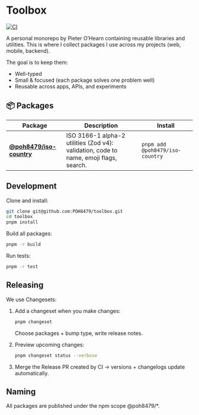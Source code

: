 # Toolbox

[![CI](https://github.com/POH8479/toolbox/actions/workflows/ci.yml/badge.svg)](../../actions/workflows/ci.yml)

A personal monorepo by Pieter O’Hearn containing reusable libraries and utilities.
This is where I collect packages I use across my projects (web, mobile, backend).

The goal is to keep them:

- Well-typed
- Small & focused (each package solves one problem well)
- Reusable across apps, APIs, and experiments

## 📦 Packages

| Package                                                                             | Description                                                                           | Install                         |
| ----------------------------------------------------------------------------------- | ------------------------------------------------------------------------------------- | ------------------------------- |
| **[@poh8479/iso-country](https://github.com/POH8479/toolbox/pkgs/npm/iso-country)** | ISO 3166-1 alpha-2 utilities (Zod v4): validation, code to name, emoji flags, search. | `pnpm add @poh8479/iso-country` |

## Development

Clone and install:

```bash
git clone git@github.com:POH8479/toolbox.git
cd toolbox
pnpm install
```

Build all packages:

```bash
pnpm -r build
```

Run tests:

```bash
pnpm -r test
```

## Releasing

We use Changesets:

1. Add a changeset when you make changes:

   ```bash
   pnpm changeset
   ```

   Choose packages + bump type, write release notes.

2. Preview upcoming changes:

   ```bash
   pnpm changeset status --verbose
   ```

3. Merge the Release PR created by CI → versions + changelogs update automatically.

## Naming

All packages are published under the npm scope @poh8479/\*.
